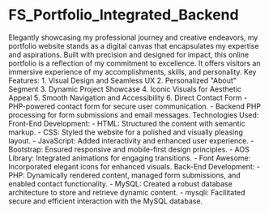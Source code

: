 # FS_Portfolio_Integrated_Backend
 Elegantly showcasing my professional journey and creative endeavors, my portfolio website stands as a digital canvas that encapsulates my expertise and aspirations. Built with precision and designed for impact, this online portfolio is a reflection of my commitment to excellence. It offers visitors an immersive experience of my accomplishments, skills, and personality.  Key Features: 1. Visual Design and Seamless UX 2. Personalized "About" Segment 3. Dynamic Project Showcase 4. Iconic Visuals for Aesthetic Appeal 5. Smooth Navigation and Accessibility 6. Direct Contact Form   - PHP-powered contact form for secure user communication.  - Backend PHP processing for form submissions and email messages.  Technologies Used:  Front-End Development: - HTML: Structured the content with semantic markup. - CSS: Styled the website for a polished and visually pleasing layout. - JavaScript: Added interactivity and enhanced user experience. - Bootstrap: Ensured responsive and mobile-first design principles. - AOS Library: Integrated animations for engaging transitions. - Font Awesome: Incorporated elegant icons for enhanced visuals.  Back-End Development: - PHP: Dynamically rendered content, managed form submissions, and enabled contact functionality. - MySQL: Created a robust database architecture to store and retrieve dynamic content. - mysqli: Facilitated secure and efficient interaction with the MySQL database.

